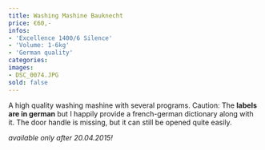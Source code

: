 ```yaml
---
title: Washing Mashine Bauknecht
price: €60,-
infos:
- 'Excellence 1400/6 Silence'
- 'Volume: 1-6kg'
- 'German quality'
categories:
images:
- DSC_0074.JPG
sold: false
---
```


A high quality washing mashine with several programs.
Caution: The **labels are in german** but I happily provide a french-german dictionary along with it.
The door handle is missing, but it can still be opened quite easily.

*available only after 20.04.2015!*
